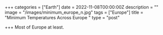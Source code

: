 +++
categories = ["Earth"]
date = 2022-11-08T00:00:00Z
description = ""
image = "/images/minimum_europe_n.jpg"
tags = ["Europe"]
title = "Minimum Temperatures Across Europe "
type = "post"

+++
Most of Europe at least.